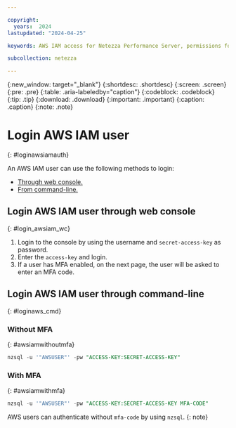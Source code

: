 ```yaml
---

copyright:
  years:  2024
lastupdated: "2024-04-25"

keywords: AWS IAM access for Netezza Performance Server, permissions for Netezza Performance Server, identity and access management for Netezza Performance Server, roles for Netezza Performance Server, actions for Netezza Performance Server, assigning access for Netezza Performance Server

subcollection: netezza

---
```


{:new_window: target="_blank"}
{:shortdesc: .shortdesc}
{:screen: .screen}
{:pre: .pre}
{:table: .aria-labeledby="caption"}
{:codeblock: .codeblock}
{:tip: .tip}
{:download: .download}
{:important: .important}
{:caption: .caption}
{:note: .note}

# Login AWS IAM user
{: #loginawsiamauth}

An AWS IAM user can use the following methods to login:
- [Through web console.](/docs/netezza?topic=netezza-loginawsiamauth#login_awsiam_wc)
- [From command-line.](/docs/netezza?topic=netezza-loginawsiamauth#loginaws_cmd)

## Login AWS IAM user through web console
{: #login_awsiam_wc}


1. Login to the console by using the username and `secret-access-key` as password.
1. Enter the `access-key` and login.
1. If a user has MFA enabled, on the next page, the user will be asked to enter an MFA code.


## Login AWS IAM user through command-line
{: #loginaws_cmd}

### Without MFA
{: #awsiamwithoutmfa}

```sql
nzsql -u '"AWSUSER"' -pw "ACCESS-KEY:SECRET-ACCESS-KEY"
```

### With MFA
{: #awsiamwithmfa}

```sql
nzsql -u '"AWSUSER"' -pw "ACCESS-KEY:SECRET-ACCESS-KEY MFA-CODE"
```

AWS users can authenticate without `mfa-code` by using `nzsql`.
{: note}
